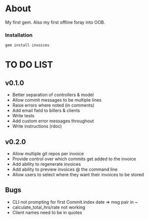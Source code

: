 # About
My first gem. Also my first offline foray into OOB.

### Installation
<code>gem install invoices</code>

# TO DO LIST
## v0.1.0
- Better separation of controllers & model
- Allow commit messages to be multiple lines
- Raise errors where noted (in comments)
- Add email field to billers & clients
- Write tests
- Add custom error messages throughout
- Write instructions (rdoc)

## v0.2.0
- Allow multiple git repos per invoice
- Provide control over which commits get added to the invoice
- Add ability to regenerate invoices
- Add ability to preview invoices @ the command line
- Allow users to select where they want their invoices to be stored

## Bugs
- CLI not prompting for first Commit.index date => msg pair in ~
- calculate_total_hrs/rate not working
- Client names need to be in quotes

